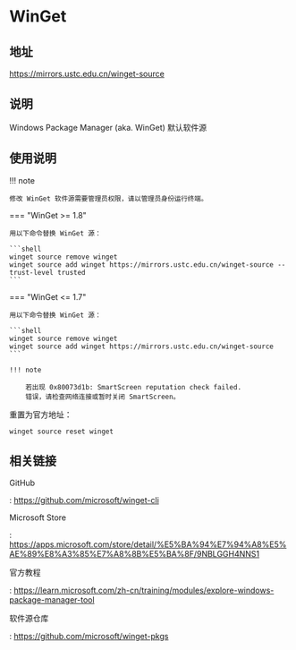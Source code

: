# WinGet

## 地址

<https://mirrors.ustc.edu.cn/winget-source>

## 说明

Windows Package Manager (aka. WinGet) 默认软件源

## 使用说明

!!! note

    修改 WinGet 软件源需要管理员权限，请以管理员身份运行终端。

=== "WinGet >= 1.8"

    用以下命令替换 WinGet 源：

    ```shell
    winget source remove winget
    winget source add winget https://mirrors.ustc.edu.cn/winget-source --trust-level trusted
    ```

=== "WinGet <= 1.7"

    用以下命令替换 WinGet 源：

    ```shell
    winget source remove winget
    winget source add winget https://mirrors.ustc.edu.cn/winget-source
    ```

    !!! note

        若出现 0x80073d1b: SmartScreen reputation check failed.
        错误，请检查网络连接或暂时关闭 SmartScreen。

重置为官方地址：

    winget source reset winget

## 相关链接

GitHub

:   <https://github.com/microsoft/winget-cli>

Microsoft Store

:   <https://apps.microsoft.com/store/detail/%E5%BA%94%E7%94%A8%E5%AE%89%E8%A3%85%E7%A8%8B%E5%BA%8F/9NBLGGH4NNS1>

官方教程

:   <https://learn.microsoft.com/zh-cn/training/modules/explore-windows-package-manager-tool>

软件源仓库

:   <https://github.com/microsoft/winget-pkgs>
